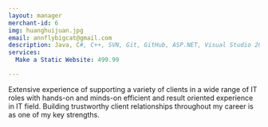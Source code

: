 ```yaml
---
layout: manager
merchant-id: 6
img: huanghuijuan.jpg
email: annflybigcat@gmail.com
description: Java, C#, C++, SVN, Git, GitHub, ASP.NET, Visual Studio 2008, Servelet, Bean, EL, JSTL, JDBC, MVC, Maven, Spring Framework, hibernate, JPA, Node.js, JavaScript, Express Framework, Tomcat Server, HTML, CSS, JQuery, Ajax, Mysql, Postpresql, SQL Server, MongoDB, Windows, OS X, Linux
services:
  Make a Static Website: 499.99

---
```


Extensive experience of supporting a variety of clients in a wide range of IT roles with hands-on and minds-on efficient and result oriented experience in IT field. Building trustworthy client relationships throughout my career is as one of my key strengths.